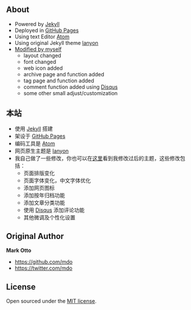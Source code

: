 ## About    

* Powered by [Jekyll](http://jekyllrb.com)
* Deployed in [GitHub Pages](https://pages.github.com)
* Using text Editor [Atom](https://atom.io/)
* Using original Jekyll theme [lanyon](https://github.com/poole/lanyon)
* [Modified by myself](https://github.com/xhuang68/xhuang68.github.io)
  * layout changed
  * font changed
  * web icon added
  * archive page and function added
  * tag page and function added
  * comment function added using [Disqus](https://help.disqus.com)
  * some other small adjust/customization   

## 本站   

* 使用 [Jekyll](http://jekyllrb.com) 搭建
* 架设于 [GitHub Pages](https://pages.github.com)
* 编码工具是 [Atom](https://atom.io/)
* 网页原生主题是 [lanyon](https://github.com/poole/lanyon)
* 我自己做了一些修改，你也可以在[这里](https://github.com/xhuang68/xhuang68.github.io)看到我修改过后的主题，这些修改包括：   
  * 页面排版变化
  * 页面字体变化，中文字体优化
  * 添加网页图标
  * 添加按年归档功能
  * 添加文章分类功能
  * 使用 [Disqus](https://help.disqus.com) 添加评论功能
  * 其他微调及个性化设置   
  
## Original Author    

**Mark Otto**
- <https://github.com/mdo>
- <https://twitter.com/mdo>   

## License    

Open sourced under the [MIT license](LICENSE.md).

